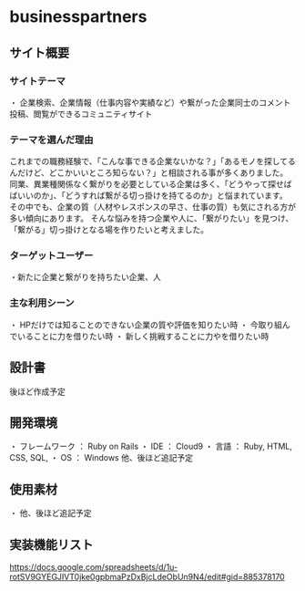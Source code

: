 # businesspartners

## サイト概要

### サイトテーマ
・ 企業検索、企業情報（仕事内容や実績など）や繋がった企業同士のコメント投稿、閲覧ができるコミュニティサイト


### テーマを選んだ理由
これまでの職務経験で、「こんな事できる企業ないかな？」「あるモノを探してるんだけど、どこかいいところ知らない？」と相談される事が多くありました。
同業、異業種関係なく繋がりを必要としている企業は多く、「どうやって探せばばいいのか」、「どうすれば繋がる切っ掛けを持てるのか」と悩まれています。
その中でも、企業の質（人材やレスポンスの早さ、仕事の質）も気にされる方が多い傾向にあります。
そんな悩みを持つ企業や人に、「繋がりたい」を見つけ、「繋がる」切っ掛けとなる場を作りたいと考えました。

### ターゲットユーザー
・新たに企業と繋がりを持ちたい企業、人

### 主な利用シーン
・ HPだけでは知ることのできない企業の質や評価を知りたい時
・ 今取り組んでいることに力を借りたい時
・ 新しく挑戦することに力やを借りたい時

## 設計書
後ほど作成予定

## 開発環境
・ フレームワーク ： Ruby on Rails
・ IDE ： Cloud9
・ 言語 ： Ruby, HTML, CSS, SQL,
・ OS ： Windows
他、後ほど追記予定

## 使用素材
・
他、後ほど追記予定

## 実装機能リスト
https://docs.google.com/spreadsheets/d/1u-rotSV9GYEGJIVT0jke0gpbmaPzDxBjcLdeObUn9N4/edit#gid=885378170


